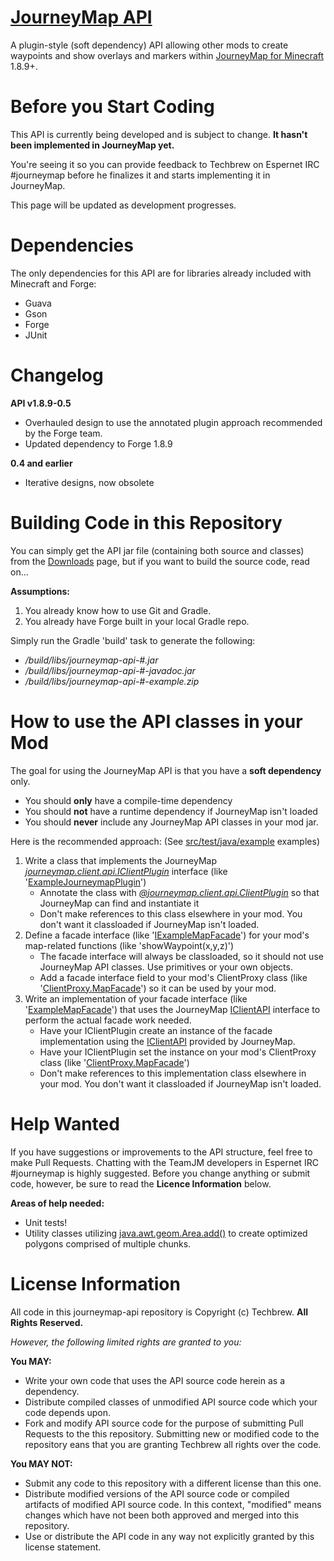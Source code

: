 [JourneyMap API](https://bitbucket.org/TeamJM/journeymap-api)
====

A plugin-style (soft dependency) API allowing other mods to create waypoints
and show overlays and markers within [JourneyMap for Minecraft](http://journeymap.info) 1.8.9+.

Before you Start Coding
===

This API is currently being developed and is subject to change. **It hasn't been implemented in JourneyMap yet.**

You're seeing it so you can provide feedback to Techbrew on Espernet IRC #journeymap before he finalizes 
it and starts implementing it in JourneyMap.

This page will be updated as development progresses.

Dependencies
===
The only dependencies for this API are for libraries already included with Minecraft and Forge:

* Guava
* Gson
* Forge
* JUnit

Changelog
===

**API v1.8.9-0.5**

* Overhauled design to use the annotated plugin approach recommended by the Forge team.
* Updated dependency to Forge 1.8.9

**0.4 and earlier**

* Iterative designs, now obsolete

Building Code in this Repository
===

You can simply get the API jar file (containing both source and classes) from the
[Downloads](https://bitbucket.org/TeamJM/journeymap-api/downloads) page, but if you want 
to build the source code, read on...

**Assumptions:**

1. You already know how to use Git and Gradle.
2. You already have Forge built in your local Gradle repo.

Simply run the Gradle 'build' task to generate the following:

* */build/libs/journeymap-api-#.jar*
* */build/libs/journeymap-api-#-javadoc.jar*
* */build/libs/journeymap-api-#-example.zip*

How to use the API classes in your Mod
===

The goal for using the JourneyMap API is that you have a **soft dependency** only.  

 * You should **only** have a compile-time dependency
 * You should **not** have a runtime dependency if JourneyMap isn't loaded
 * You should **never** include any JourneyMap API classes in your mod jar. 

Here is the recommended approach:  (See [src/test/java/example](https://bitbucket.org/TeamJM/journeymap-api/src/master/src/test/java/example/mod/) examples)

1. Write a class that implements the JourneyMap *[journeymap.client.api.IClientPlugin](https://bitbucket.org/TeamJM/journeymap-api/src/master/src/main/java/journeymap/client/api/IClientPlugin.java)* interface (like '[ExampleJourneymapPlugin](https://bitbucket.org/TeamJM/journeymap-api/src/master/src/test/java/example/mod/client/plugin/ExampleJourneymapPlugin.java)')
    - Annotate the class with *[@journeymap.client.api.ClientPlugin](https://bitbucket.org/TeamJM/journeymap-api/src/master/src/main/java/journeymap/client/api/ClientPlugin.java)* so that JourneyMap can find and instantiate it
    - Don't make references to this class elsewhere in your mod. You don't want it classloaded if JourneyMap isn't loaded.
1. Define a facade interface (like '[IExampleMapFacade](https://bitbucket.org/TeamJM/journeymap-api/src/master/src/test/java/example/mod/client/facade/IExampleMapFacade.java)') for your mod's map-related functions (like 'showWaypoint(x,y,z)')
    - The facade interface will always be classloaded, so it should not use JourneyMap API classes. Use primitives or your own objects.
    - Add a facade interface field to your mod's ClientProxy class (like '[ClientProxy.MapFacade](https://bitbucket.org/TeamJM/journeymap-api/src/master/src/test/java/example/mod/client/ClientProxy.java)') so it can be used by your mod.
1. Write an implementation of your facade interface (like '[ExampleMapFacade](https://bitbucket.org/TeamJM/journeymap-api/src/master/src/test/java/example/mod/client/plugin/ExampleMapFacade.java)') that uses the JourneyMap [IClientAPI](https://bitbucket.org/TeamJM/journeymap-api/src/master/src/main/java/journeymap/client/api/IClientAPI.java) interface to perform the actual facade work needed.
    - Have your IClientPlugin create an instance of the facade implementation using the [IClientAPI](https://bitbucket.org/TeamJM/journeymap-api/src/master/src/main/java/journeymap/client/api/IClientAPI.java) provided by JourneyMap.
    - Have your IClientPlugin set the instance on your mod's ClientProxy class (like '[ClientProxy.MapFacade](https://bitbucket.org/TeamJM/journeymap-api/src/master/src/test/java/example/mod/client/ClientProxy.java)')
    - Don't make references to this implementation class elsewhere in your mod. You don't want it classloaded if JourneyMap isn't loaded.

Help Wanted
===
If you have suggestions or improvements to the API structure, feel free to make Pull Requests. Chatting with the TeamJM
developers in Espernet IRC #journeymap is highly suggested.  Before you change anything or submit code, however, be sure
to read the **Licence Information** below.

**Areas of help needed:**

* Unit tests!
* Utility classes utilizing [java.awt.geom.Area.add()](https://docs.oracle.com/javase/7/docs/api/java/awt/geom/Area.html) to 
create optimized polygons comprised of multiple chunks.

License Information
===

All code in this journeymap-api repository is Copyright (c) Techbrew.  **All Rights Reserved.**

*However, the following limited rights are granted to you:*

**You MAY:**

* Write your own code that uses the API source code herein as a dependency.
* Distribute compiled classes of unmodified API source code which your code depends upon.
* Fork and modify API source code for the purpose of submitting Pull Requests to the this repository. Submitting new or modified code to the repository eans that you are granting Techbrew all rights over the code.

**You MAY NOT:**
 
* Submit any code to this repository with a different license than this one.
* Distribute modified versions of the API source code or compiled artifacts of modified API source code. In this context, "modified" means changes which have not been both approved and merged into this repository.
* Use or distribute the API code in any way not explicitly granted by this license statement.